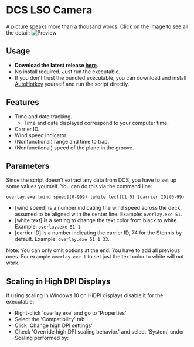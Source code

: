 # DCS LSO Camera
A picture speaks more than a thousand words. Click on the image to see all the detail:
![Preview](https://i.imgur.com/7lb8GO0.png)

## Usage
- **Download the latest release [here](https://github.com/Cephel/DCS-LSO-Camera/releases/latest)**.
- No install required. Just run the executable.
- If you don't trust the bundled executable, you can download and install [AutoHotkey](https://autohotkey.com/) yourself and run the script directly.

## Features
- Time and date tracking.
	- Time and date displayed correspond to your computer time.
- Carrier ID.
- Wind speed indicator.
- (Nonfunctional) range and time to trap.
- (Nonfunctional) speed of the plane in the groove.

## Parameters
Since the script doesn't extract any data from DCS, you have to set up some values yourself. You can do this via the command line:

```
overlay.exe [wind speed](0-999) [white text](1|0) [carrier ID](0-99)
```

- [wind speed] is a number indicating the wind speed across the deck, assumed to be aligned with the center line. Example: `overlay.exe 51`.
- [white text] is a setting to change the text color from black to white. Example: `overlay.exe 51 1`.
- [carrier ID] is a number indicating the carrier ID, 74 for the Stennis by default. Example: `overlay.exe 51 1 33`.

Note: You can only omit options at the end. You have to add all previous ones. For example `overlay.exe 1` to set just the text color to white will not work.

## Scaling in High DPI Displays
If using scaling in Windows 10 on HiDPI displays disable it for the executable:
- Right-click 'overlay.exe' and go to 'Properties'
- Select the 'Compatibility' tab
- Click 'Change high DPI settings'
- Check 'Override high DPI scaling behavior.' and select 'System' under Scaling performed by:
